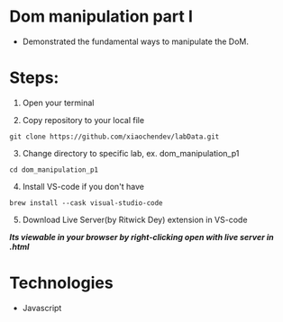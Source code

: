 # Dom manipulation part I
- Demonstrated the fundamental ways to manipulate the DoM.

# Steps:

1. Open your terminal

2. Copy repository to your local file
```
git clone https://github.com/xiaochendev/labData.git
```

3. Change directory to specific lab, ex. dom_manipulation_p1
```
cd dom_manipulation_p1
```

4. Install VS-code if you don't have
```
brew install --cask visual-studio-code
```

5. Download Live Server(by Ritwick Dey) extension in VS-code

***Its viewable in your browser by right-clicking open with live server in .html***


# Technologies
- Javascript
